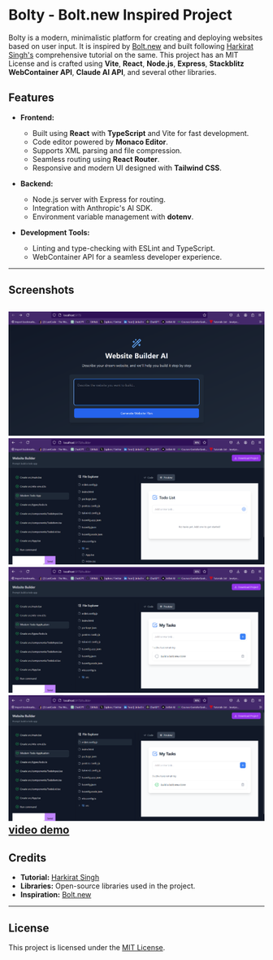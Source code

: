 # Bolty - Bolt.new Inspired Project

Bolty is a modern, minimalistic platform for creating and deploying websites based on user input. It is inspired by [Bolt.new](https://bolt.new) and built following [Harkirat Singh's](https://www.youtube.com/@harkirat1) comprehensive tutorial on the same. This project has an MIT License and is crafted using **Vite**, **React**, **Node.js**, **Express**, **Stackblitz WebContainer API**, **Claude AI API**, and several other libraries.

## Features
- **Frontend:**
  - Built using **React** with **TypeScript** and Vite for fast development.
  - Code editor powered by **Monaco Editor**.
  - Supports XML parsing and file compression.
  - Seamless routing using **React Router**.
  - Responsive and modern UI designed with **Tailwind CSS**.

- **Backend:**
  - Node.js server with Express for routing.
  - Integration with Anthropic's AI SDK.
  - Environment variable management with **dotenv**.

- **Development Tools:**
  - Linting and type-checking with ESLint and TypeScript.
  - WebContainer API for a seamless developer experience.

---

## Screenshots

![Screenshot 1](https://github.com/hackice20/boltly/blob/main/Screenshot%202025-01-17%20195345.png)
![Screenshot 2](https://github.com/hackice20/boltly/blob/main/Screenshot%202025-01-17%20200049.png)
![Screenshot 3](https://github.com/hackice20/boltly/blob/main/Screenshot%202025-01-17%20200505.png)
![Screenshot 4](https://github.com/hackice20/boltly/blob/main/Screenshot%202025-01-17%20200519.png)
[video demo](https://youtu.be/V07W8tNqXnk)
---

## Credits
- **Tutorial:** [Harkirat Singh](https://www.youtube.com/@harkirat1)
- **Libraries:** Open-source libraries used in the project.
- **Inspiration:** [Bolt.new](https://bolt.new)

---

## License
This project is licensed under the [MIT License](./LICENSE).
